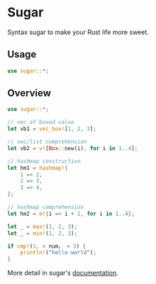 # Sugar

Syntax sugar to make your Rust life more sweet.

## Usage
```rust
use sugar::*;
```
## Overview

```rust
use sugar::*;

// vec of boxed value
let vb1 = vec_box![1, 2, 3];

// vec/list comprehension
let vb2 = v![Box::new(i), for i in 1..4];

// hashmap construction
let hm1 = hashmap!{
    1 => 2,
    2 => 3,
    3 => 4,
};

// hashmap comprehension
let hm2 = m!{i => i + 1, for i in 1..4};

let _ = max!(1, 2, 3);
let _ = min!(1, 2, 3);

if cmp!(1, < num， < 3) {
    println!("hello world");
}

```

More detail in sugar's [documentation](https://docs.rs/sugar).
